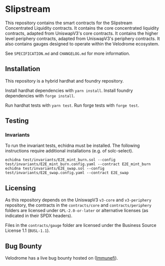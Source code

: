# Slipstream

This repository contains the smart contracts for the Slipstream Concentrated Liquidity contracts. It contains
the core concentrated liquidity contracts, adapted from UniswapV3's core contracts. It contains the higher level
periphery contracts, adapted from UniswapV3's periphery contracts. It also contains gauges designed to operate
within the Velodrome ecosystem.  

See `SPECIFICATION.md` and `CHANGELOG.md` for more information. 

## Installation

This repository is a hybrid hardhat and foundry repository.

Install hardhat dependencies with `yarn install`.
Install foundry dependencies with `forge install`.

Run hardhat tests with `yarn test`.
Run forge tests with `forge test`.

## Testing

### Invariants

To run the invariant tests, echidna must be installed. The following instructions require additional installations (e.g. of solc-select). 

```
echidna test/invariants/E2E_mint_burn.sol --config test/invariants/E2E_mint_burn.config.yaml --contract E2E_mint_burn
echidna test/invariants/E2E_swap.sol --config test/invariants/E2E_swap.config.yaml --contract E2E_swap
```

## Licensing

As this repository depends on the UniswapV3 `v3-core` and `v3-periphery` repository, the contracts in the 
`contracts/core` and  `contracts/periphery` folders are licensed under `GPL-2.0-or-later` or alternative 
licenses (as indicated in their SPDX headers).

Files in the `contracts/gauge` folder are licensed under the Business Source License 1.1 (`BUSL-1.1`).

## Bug Bounty
Velodrome has a live bug bounty hosted on ([Immunefi](https://immunefi.com/bounty/velodromefinance/)).